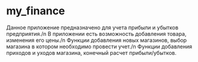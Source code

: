 # my_finance
Данное приложение предназначено для учета прибыли и убытков предприятия./n
В приложении есть возможность добавления товара, изменения его цены./n
Функции добавления новых магазинов, выбор магазина в котором необходимо провести учет./n
Функции добавления приходов и уходов магазина, конечный расчет прибыли/убытков.
